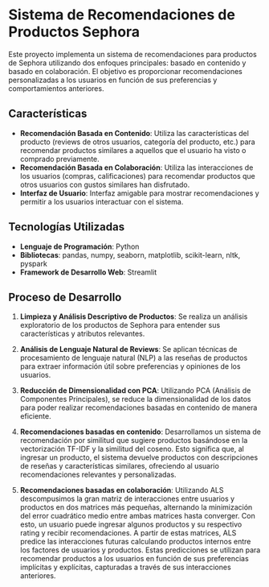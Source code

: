 # Sistema de Recomendaciones de Productos Sephora

Este proyecto implementa un sistema de recomendaciones para productos de Sephora utilizando dos enfoques principales: basado en contenido y basado en colaboración. El objetivo es proporcionar recomendaciones personalizadas a los usuarios en función de sus preferencias y comportamientos anteriores.

## Características

- **Recomendación Basada en Contenido**: Utiliza las características del producto (reviews de otros usuarios, categoría del producto, etc.) para recomendar productos similares a aquellos que el usuario ha visto o comprado previamente.
- **Recomendación Basada en Colaboración**: Utiliza las interacciones de los usuarios (compras, calificaciones) para recomendar productos que otros usuarios con gustos similares han disfrutado.
- **Interfaz de Usuario**: Interfaz amigable para mostrar recomendaciones y permitir a los usuarios interactuar con el sistema.

## Tecnologías Utilizadas

- **Lenguaje de Programación**: Python
- **Bibliotecas**: pandas, numpy, seaborn, matplotlib, scikit-learn, nltk, pyspark
- **Framework de Desarrollo Web**: Streamlit

## Proceso de Desarrollo


1. **Limpieza y Análisis Descriptivo de Productos**: Se realiza un análisis exploratorio de los productos de Sephora para entender sus características y atributos relevantes.
   
2. **Análisis de Lenguaje Natural de Reviews**: Se aplican técnicas de procesamiento de lenguaje natural (NLP) a las reseñas de productos para extraer información útil sobre preferencias y opiniones de los usuarios.
   
3. **Reducción de Dimensionalidad con PCA**: Utilizando PCA (Análisis de Componentes Principales), se reduce la dimensionalidad de los datos para poder realizar recomendaciones basadas en contenido de manera eficiente.

4. **Recomendaciones basadas en contenido**: Desarrollamos un sistema de recomendación por similitud que sugiere productos basándose en la vectorización TF-IDF y la similitud del coseno. Esto significa que, al ingresar un producto, el sistema devuelve productos con descripciones de reseñas y características similares, ofreciendo al usuario recomendaciones relevantes y personalizadas.
   
5. **Recomendaciones basadas en colaboración**: Utilizando ALS descompusimos la gran matriz de interacciones entre usuarios y productos en dos matrices más pequeñas, alternando la minimización del error cuadrático medio entre ambas matrices hasta converger. Con esto, un usuario puede ingresar algunos productos y su respectivo rating y recibir recomendaciones. A partir de estas matrices, ALS predice las interacciones futuras calculando productos internos entre los factores de usuarios y productos. Estas predicciones se utilizan para recomendar productos a los usuarios en función de sus preferencias implícitas y explícitas, capturadas a través de sus interacciones anteriores.
